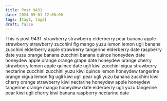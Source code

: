 ```yaml
---
title: Post 9431
date: 2024-09-01 12:00:00
tags: [tag1, tag2]
draft: false
---
```

This is post 9431.
strawberry
strawberry
elderberry
pear
banana
apple
strawberry
strawberry
zucchini
fig
mango
yuzu
lemon
lemon
ugli
banana
zucchini
elderberry
apple
strawberry
tangerine
elderberry
date
raspberry
date
yuzu
orange
banana
zucchini
banana
quince
honeydew
date
honeydew
apple
orange
orange
grape
date
honeydew
orange
cherry
strawberry
lemon
apple
quince
date
ugli
kiwi
zucchini
xigua
strawberry
nectarine
zucchini
zucchini
yuzu
kiwi
quince
lemon
honeydew
tangerine
orange
xigua
lemon
fig
ugli
kiwi
ugli
pear
ugli
yuzu
banana
zucchini
kiwi
cherry
orange
strawberry
kiwi
nectarine
honeydew
apple
honeydew
tangerine
orange
mango
honeydew
date
elderberry
ugli
yuzu
tangerine
pear
kiwi
ugli
cherry
kiwi
banana
raspberry
nectarine
date
